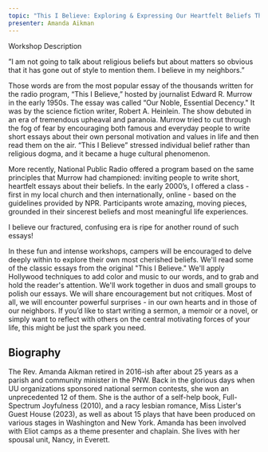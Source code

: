 ```yaml
---
topic: "This I Believe: Exploring & Expressing Our Heartfelt Beliefs Through Short Essays"
presenter: Amanda Aikman
---
```


<div id="workshop-card></div>

## Workshop Description

”I am not going to talk about religious beliefs but about matters so obvious that it has gone out of style to mention them. I believe in my neighbors.”

Those words are from the most popular essay of the thousands written for the radio program, “This I Believe,” hosted by journalist Edward R. Murrow in the early 1950s. The essay was called “Our Noble, Essential Decency." It was by the science fiction writer, Robert A. Heinlein. The show debuted in an era of tremendous upheaval and paranoia. Murrow tried to cut through the fog of fear by encouraging both famous and everyday people to write short essays about their own personal motivation and values in life and then read them on the air. “This I Believe” stressed individual belief rather than religious dogma, and it became a huge cultural phenomenon.

More recently, National Public Radio offered a program based on the same principles that Murrow had championed: inviting people to write short, heartfelt essays about their beliefs. In the early 2000’s, I offered a class - first in my local church and then internationally, online - based on the guidelines provided by NPR. Participants wrote amazing, moving pieces, grounded in their sincerest beliefs and most meaningful life experiences.

I believe our fractured, confusing era is ripe for another round of such essays!

In these fun and intense workshops, campers will be encouraged to delve deeply within to explore their own most cherished beliefs. We'll read some of the classic essays from the original "This I Believe." We'll apply Hollywood techniques to add color and music to our words, and to grab and hold the reader's attention. We'll work together in duos and small groups to polish our essays. We will share encouragement but not critiques. Most of all, we will encounter powerful surprises - in our own hearts and in those of our neighbors. If you’d like to start writing a sermon, a memoir or a novel, or simply want to reflect with others on the central motivating forces of your life, this might be just the spark you need.

## Biography

The Rev. Amanda Aikman retired in 2016-ish after about 25 years as a parish and community minister in the PNW. Back in the glorious days when UU organizations sponsored national sermon contests, she won an unprecedented 12 of them. She is the author of a self-help book, Full-Spectrum Joyfulness (2010), and a racy lesbian romance, Miss Lister's Guest House (2023), as well as about 15 plays that have been produced on various stages in Washington and New York. Amanda has been involved with Eliot camps as a theme presenter and chaplain. She lives with her spousal unit, Nancy, in Everett.